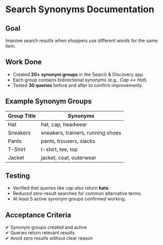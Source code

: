 # Search Synonyms Documentation

## Goal
Improve search results when shoppers use different words for the same item.

## Work Done
- Created **20+ synonym groups** in the Search & Discovery app.
- Each group contains bidirectional synonyms (e.g., *Cap ↔ Hat*).
- Tested **30 queries** before and after to confirm improvements.

## Example Synonym Groups
| Group Title | Synonyms                     |
|-------------|------------------------------|
| Hat         | hat, cap, headwear           |
| Sneakers    | sneakers, trainers, running shoes |
| Pants       | pants, trousers, slacks      |
| T-Shirt     | t-shirt, tee, top            |
| Jacket      | jacket, coat, outerwear      |

## Testing
- Verified that queries like *cap* also return **hats**.
- Reduced zero-result searches for common alternative terms.
- At least 5 active synonym groups confirmed working.

## Acceptance Criteria
✔ Synonym groups created and active  
✔ Queries return relevant results  
✔ Avoid zero results without clear reason  
